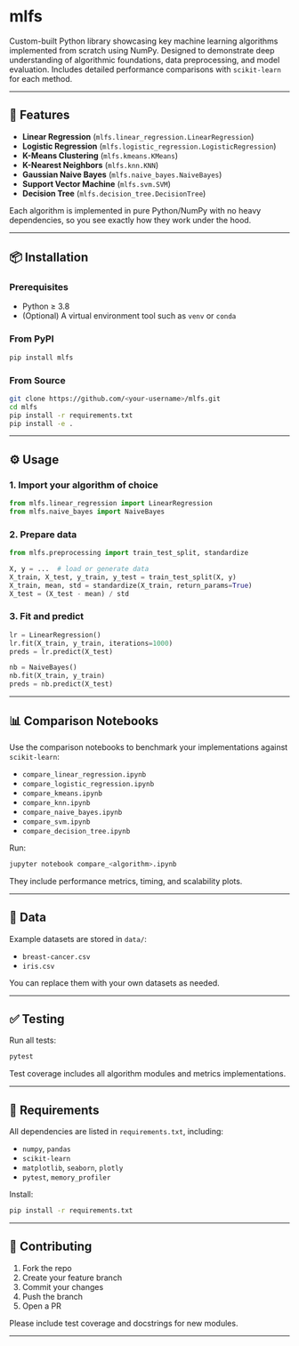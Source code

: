 # mlfs

Custom-built Python library showcasing key machine learning algorithms implemented from scratch using NumPy. Designed to demonstrate deep understanding of algorithmic foundations, data preprocessing, and model evaluation. Includes detailed performance comparisons with `scikit-learn` for each method.


---

## 🚀 Features

- **Linear Regression** (`mlfs.linear_regression.LinearRegression`)  
- **Logistic Regression** (`mlfs.logistic_regression.LogisticRegression`)  
- **K-Means Clustering** (`mlfs.kmeans.KMeans`)  
- **K-Nearest Neighbors** (`mlfs.knn.KNN`)  
- **Gaussian Naive Bayes** (`mlfs.naive_bayes.NaiveBayes`)  
- **Support Vector Machine** (`mlfs.svm.SVM`)  
- **Decision Tree** (`mlfs.decision_tree.DecisionTree`)  

Each algorithm is implemented in pure Python/NumPy with no heavy dependencies, so you see exactly how they work under the hood.

---

## 📦 Installation

### Prerequisites

- Python ≥ 3.8  
- (Optional) A virtual environment tool such as `venv` or `conda`

### From PyPI

```bash
pip install mlfs
```

### From Source

```bash
git clone https://github.com/<your-username>/mlfs.git
cd mlfs
pip install -r requirements.txt
pip install -e .
```

---

## ⚙️ Usage

### 1. Import your algorithm of choice

```python
from mlfs.linear_regression import LinearRegression
from mlfs.naive_bayes import NaiveBayes
```

### 2. Prepare data

```python
from mlfs.preprocessing import train_test_split, standardize

X, y = ...  # load or generate data
X_train, X_test, y_train, y_test = train_test_split(X, y)
X_train, mean, std = standardize(X_train, return_params=True)
X_test = (X_test - mean) / std
```

### 3. Fit and predict

```python
lr = LinearRegression()
lr.fit(X_train, y_train, iterations=1000)
preds = lr.predict(X_test)

nb = NaiveBayes()
nb.fit(X_train, y_train)
preds = nb.predict(X_test)
```

---

## 📊 Comparison Notebooks

Use the comparison notebooks to benchmark your implementations against `scikit-learn`:

- `compare_linear_regression.ipynb`  
- `compare_logistic_regression.ipynb`  
- `compare_kmeans.ipynb`  
- `compare_knn.ipynb`  
- `compare_naive_bayes.ipynb`  
- `compare_svm.ipynb`  
- `compare_decision_tree.ipynb`  

Run:

```bash
jupyter notebook compare_<algorithm>.ipynb
```

They include performance metrics, timing, and scalability plots.

---

## 📁 Data

Example datasets are stored in `data/`:

- `breast-cancer.csv`  
- `iris.csv`  

You can replace them with your own datasets as needed.

---

## ✅ Testing

Run all tests:

```bash
pytest
```

Test coverage includes all algorithm modules and metrics implementations.

---

## 📑 Requirements

All dependencies are listed in `requirements.txt`, including:

- `numpy`, `pandas`  
- `scikit-learn`  
- `matplotlib`, `seaborn`, `plotly`  
- `pytest`, `memory_profiler`

Install:

```bash
pip install -r requirements.txt
```

---

## 🤝 Contributing

1. Fork the repo  
2. Create your feature branch  
3. Commit your changes  
4. Push the branch  
5. Open a PR

Please include test coverage and docstrings for new modules.

---
